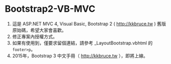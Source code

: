 Bootstrap2-VB-MVC
=================

1. 這是 ASP.NET MVC 4, Visual Basic, Bootstrap 2 ( http://kkbruce.tw ) 舊版原始碼，希望大家會喜歡。
2. 修正專案內授權方式。
3. 如果有使用到，僅要求留個連結，請參考 _LayoutBootstrap.vbhtml 的`footer>p`。
4. 2015年，Bootstrap 3 中文手冊（ http://kkbruce.tw ），即將上線。
